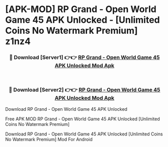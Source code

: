 # [APK-MOD] RP Grand - Open World Game 45 APK Unlocked - [Unlimited Coins No Watermark Premium] z1nz4



<div align="center">
<h3>🔴 Download [Server1] 👉👉 <a href="https://momento.my/?title=RP_Grand_-_Open_World_Game_45_APK_Unlocked">RP Grand - Open World Game 45 APK Unlocked Mod Apk</a></h3><br>

<h3>🔴 Download [Server2] 👉👉 <a href="https://momento.my/?title=RP_Grand_-_Open_World_Game_45_APK_Unlocked">RP Grand - Open World Game 45 APK Unlocked Mod Apk</a></h3>
</div>



Download RP Grand - Open World Game 45 APK Unlocked 

Free APK MOD RP Grand - Open World Game 45 APK Unlocked [Unlimited Coins No Watermark Premium]

Download RP Grand - Open World Game 45 APK Unlocked [Unlimited Coins No Watermark Premium] Mod For Android
